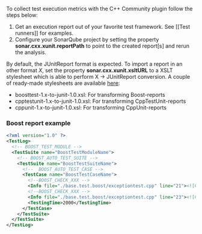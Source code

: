 To collect test execution metrics with the C++ Community plugin follow the steps below:

1. Get an execution report out of your favorite test framework. See [[Test runners]] for examples.
2. Configure your SonarQube project by setting the property **sonar.cxx.xunit.reportPath** to point to the created report[s] and rerun the analysis.

By default, the JUnitReport format is expected. To import a report in an other format _X_, set the property **sonar.cxx.xunit.xsltURL** to a XSLT stylesheet which is able to perform X -> JUnitReport conversion. A couple of ready-made stylesheets are available [here](https://github.com/wenns/sonar-cxx/tree/master/sonar-cxx-plugin/src/main/resources/xsl):

* boosttest-1.x-to-junit-1.0.xsl:       For transforming Boost-reports
* cpptestunit-1.x-to-junit-1.0.xsl:     For transforming CppTestUnit-reports
* cppunit-1.x-to-junit-1.0.xsl:         For transforming CppUnit-reports

### Boost report example

```XML
<?xml version="1.0" ?>
<TestLog>
  <!-- BOOST_TEST_MODULE -->
  <TestSuite name="BoostTestModuleName">
    <!-- BOOST_AUTO_TEST_SUITE -->
    <TestSuite name="BoostTestSuiteName">
      <!--  BOOST_AUTO_TEST_CASE -->
      <TestCase name="BoostTestCaseName">
        <!--BOOST_CHECK_XXX -->
        <Info file="./base.test.boost/exceptiontest.cpp" line="21"><![CDATA[check 'incorrect exception Exception is caught' passed]]></Info>
        <!--BOOST_CHECK_XXX -->
        <Info file="./base.test.boost/exceptiontest.cpp" line="23"><![CDATA[check 'incorrect exception LocalException is caught' passed]]></Info>
        <TestingTime>2000</TestingTime>
      </TestCase>
    </TestSuite>
  </TestSuite>
</TestLog>
```